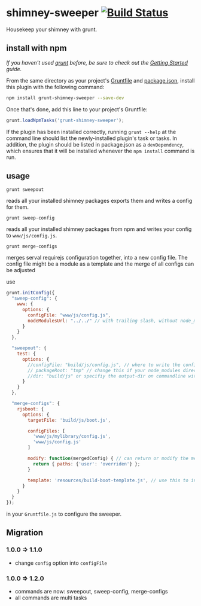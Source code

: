 # shimney-sweeper [![Build Status](https://travis-ci.org/webforge-labs/grunt-shimney-sweeper.png?branch=master)](https://travis-ci.org/webforge-labs/grunt-shimney-sweeper)


Housekeep your shimney with grunt.

## install with npm
_If you haven't used [grunt][] before, be sure to check out the [Getting Started][] guide._

From the same directory as your project's [Gruntfile][Getting Started] and [package.json][], install this plugin with the following command:

```bash
npm install grunt-shimney-sweeper --save-dev
```

Once that's done, add this line to your project's Gruntfile:

```js
grunt.loadNpmTasks('grunt-shimney-sweeper');
```

If the plugin has been installed correctly, running `grunt --help` at the command line should list the newly-installed plugin's task or tasks. In addition, the plugin should be listed in package.json as a `devDependency`, which ensures that it will be installed whenever the `npm install` command is run.

[grunt]: http://gruntjs.com/
[Getting Started]: https://github.com/gruntjs/grunt/blob/devel/docs/getting_started.md
[package.json]: https://npmjs.org/doc/json.html


## usage

```
grunt sweepout
```

reads all your installed shimney packages exports them and writes a config for them.

```
grunt sweep-config
```
reads all your installed shimney packages from npm and writes your config to `www/js/config.js`.

```
grunt merge-configs
```

merges serval requirejs configuration together, into a new config file. The config file might be a module as a template and the merge of all configs can be adjusted

use
```javascript
grunt.initConfig({
  "sweep-config": {
    www: {
      options: {
        configFile: "www/js/config.js",
        nodeModulesUrl: "../../" // with trailing slash, without node_modules/ appended
      }
    }
  },

  "sweepout": {
    test: {
      options: {
        //configFile: "build/js/config.js", // where to write the config to. Uses ${dir}/config.js as default
        // packageRoot: "tmp" // change this if your node_modules directory is not sibling to the gruntfile root
        //dir: "build/js" or specifiy the output-dir on commandline with --dir
      }
    }
  },

  "merge-configs": {
    rjsboot: {
      options: {
        targetFile: 'build/js/boot.js',

        configFiles: [
          'www/js/mylibrary/config.js',
          'www/js/config.js'
        ]

        modify: function(mergedConfig) { // can return or modify the mergedConfig that is written
          return { paths: {'user': 'overriden'} };
        }

        template: 'resources/build-boot-template.js', // use this to inject the config in this file (will not be modified)
      }
    }
  }
});
```
in your `Gruntfile.js` to configure the sweeper.

## Migration

### 1.0.0 => 1.1.0
  - change `config` option into `configFile`

### 1.0.0 => 1.2.0
  - commands are now: sweepout, sweep-config, merge-configs
  - all commands are multi tasks
